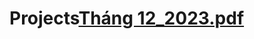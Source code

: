 # Projects[Tháng 12_2023.pdf](https://github.com/user-attachments/files/16897937/Thang.12_2023.pdf)
